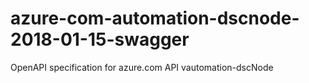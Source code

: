 # azure-com-automation-dscnode-2018-01-15-swagger
OpenAPI specification for azure.com API vautomation-dscNode
